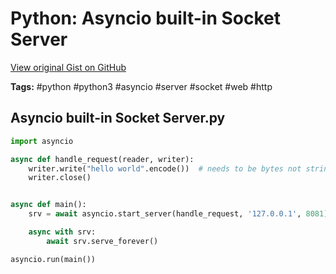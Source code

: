 # Python: Asyncio built-in Socket Server 

[View original Gist on GitHub](https://gist.github.com/Integralist/752e8620783d7507af9130e1954cf6f7)

**Tags:** #python #python3 #asyncio #server #socket #web #http

## Asyncio built-in Socket Server.py

```python
import asyncio

async def handle_request(reader, writer):
    writer.write("hello world".encode())  # needs to be bytes not string
    writer.close()


async def main():
    srv = await asyncio.start_server(handle_request, '127.0.0.1', 8081)

    async with srv:
        await srv.serve_forever()

asyncio.run(main())
```

